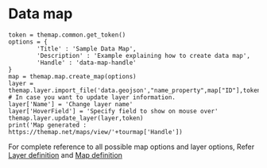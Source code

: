# Data map

    token = themap.common.get_token()
    options = {
            'Title' : 'Sample Data Map',
            'Description' : 'Example explaining how to create data map',
            'Handle' : 'data-map-handle'
    }
    map = themap.map.create_map(options)
    layer = themap.layer.import_file('data.geojson',"name_property",map["ID"],token)
    # In case you want to update layer information.
    layer['Name'] = 'Change layer name'
    layer['HoverField'] = 'Specify field to show on mouse over'
    themap.layer.update_layer(layer,token)
    print('Map generated : https://themap.net/maps/view/'+tourmap['Handle'])

For complete reference to all possible map options and layer options, Refer [Layer definition](../concepts/layer_definition.md) and [Map definition](../concepts/map_definition.md)